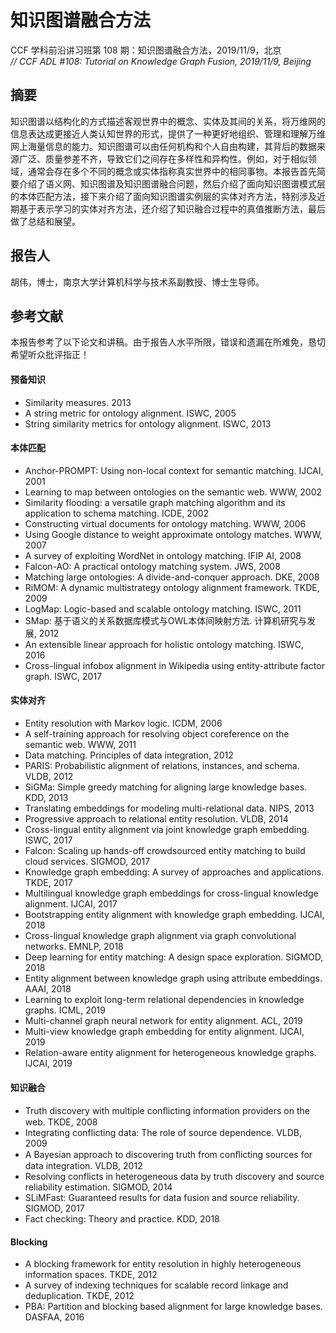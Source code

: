 # 知识图谱融合方法  
CCF 学科前沿讲习班第 108 期：知识图谱融合方法，2019/11/9，北京  
_// CCF ADL #108: Tutorial on Knowledge Graph Fusion, 2019/11/9, Beijing_


## 摘要
知识图谱以结构化的方式描述客观世界中的概念、实体及其间的关系，将万维网的信息表达成更接近人类认知世界的形式，提供了一种更好地组织、管理和理解万维网上海量信息的能力。知识图谱可以由任何机构和个人自由构建，其背后的数据来源广泛、质量参差不齐，导致它们之间存在多样性和异构性。例如，对于相似领域，通常会存在多个不同的概念或实体指称真实世界中的相同事物。本报告首先简要介绍了语义网、知识图谱及知识图谱融合问题，然后介绍了面向知识图谱模式层的本体匹配方法，接下来介绍了面向知识图谱实例层的实体对齐方法，特别涉及近期基于表示学习的实体对齐方法，还介绍了知识融合过程中的真值推断方法，最后做了总结和展望。

## 报告人
胡伟，博士，南京大学计算机科学与技术系副教授、博士生导师。

## 参考文献
本报告参考了以下论文和讲稿。由于报告人水平所限，错误和遗漏在所难免，恳切希望听众批评指正！

#### 预备知识
* Similarity measures. 2013
* A string metric for ontology alignment. ISWC, 2005
* String similarity metrics for ontology alignment. ISWC, 2013

#### 本体匹配
* Anchor-PROMPT: Using non-local context for semantic matching. IJCAI, 2001
* Learning to map between ontologies on the semantic web. WWW, 2002
* Similarity flooding: a versatile graph matching algorithm and its application to schema matching. ICDE, 2002
* Constructing virtual documents for ontology matching. WWW, 2006
* Using Google distance to weight approximate ontology matches. WWW, 2007
* A survey of exploiting WordNet in ontology matching. IFIP AI, 2008
* Falcon-AO: A practical ontology matching system. JWS, 2008
* Matching large ontologies: A divide-and-conquer approach. DKE, 2008
* RiMOM: A dynamic multistrategy ontology alignment framework. TKDE, 2009
* LogMap: Logic-based and scalable ontology matching. ISWC, 2011
* SMap: 基于语义的关系数据库模式与OWL本体间映射方法. 计算机研究与发展, 2012
* An extensible linear approach for holistic ontology matching. ISWC, 2016
* Cross-lingual infobox alignment in Wikipedia using entity-attribute factor graph. ISWC, 2017

#### 实体对齐
* Entity resolution with Markov logic. ICDM, 2006
* A self-training approach for resolving object coreference on the semantic web. WWW, 2011
* Data matching. Principles of data integration, 2012
* PARIS: Probabilistic alignment of relations, instances, and schema. VLDB, 2012
* SiGMa: Simple greedy matching for aligning large knowledge bases. KDD, 2013
* Translating embeddings for modeling multi-relational data. NIPS, 2013
* Progressive approach to relational entity resolution. VLDB, 2014
* Cross-lingual entity alignment via joint knowledge graph embedding. ISWC, 2017
* Falcon: Scaling up hands-off crowdsourced entity matching to build cloud services. SIGMOD, 2017
* Knowledge graph embedding: A survey of approaches and applications. TKDE, 2017
* Multilingual knowledge graph embeddings for cross-lingual knowledge alignment. IJCAI, 2017
* Bootstrapping entity alignment with knowledge graph embedding. IJCAI, 2018
* Cross-lingual knowledge graph alignment via graph convolutional networks. EMNLP, 2018
* Deep learning for entity matching: A design space exploration. SIGMOD, 2018
* Entity alignment between knowledge graph using attribute embeddings. AAAI, 2018
* Learning to exploit long-term relational dependencies in knowledge graphs. ICML, 2019
* Multi-channel graph neural network for entity alignment. ACL, 2019
* Multi-view knowledge graph embedding for entity alignment. IJCAI, 2019
* Relation-aware entity alignment for heterogeneous knowledge graphs. IJCAI, 2019

#### 知识融合
* Truth discovery with multiple conﬂicting information providers on the web. TKDE, 2008
* Integrating conflicting data: The role of source dependence. VLDB, 2009
* A Bayesian approach to discovering truth from conﬂicting sources for data integration. VLDB, 2012
* Resolving conflicts in heterogeneous data by truth discovery and source reliability estimation. SIGMOD, 2014
* SLiMFast: Guaranteed results for data fusion and source reliability. SIGMOD, 2017
* Fact checking: Theory and practice. KDD, 2018

#### Blocking
* A blocking framework for entity resolution in highly heterogeneous information spaces. TKDE, 2012
* A survey of indexing techniques for scalable record linkage and deduplication. TKDE, 2012
* PBA: Partition and blocking based alignment for large knowledge bases. DASFAA, 2016
